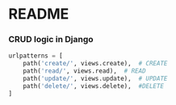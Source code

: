 # README

### CRUD logic in Django

```python
urlpatterns = [
    path('create/', views.create),  # CREATE
    path('read/', views.read),  # READ
    path('update/', views.update),  # UPDATE
    path('delete/', views.delete),  #DELETE
]
```

